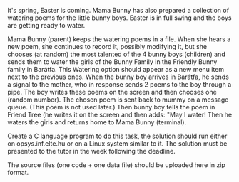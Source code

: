 It's spring, Easter is coming. Mama Bunny has also prepared a collection of watering poems for the little bunny boys. Easter is in full swing and the boys are getting ready to water.

Mama Bunny (parent) keeps the watering poems in a file. When she hears a new poem, she continues to record it, possibly modifying it, but she chooses (at random) the most talented of the 4 bunny boys (children) and sends them to water the girls of the Bunny Family in the Friendly Bunny family in Barátfa. This Watering option should appear as a new menu item next to the previous ones. When the bunny boy arrives in Barátfa, he sends a signal to the mother, who in response sends 2 poems to the boy through a pipe. The boy writes these poems on the screen and then chooses one (random number). The chosen poem is sent back to mummy on a message queue. (This poem is not used later.) Then bunny boy tells the poem in Friend Tree (he writes it on the screen and then adds: "May I water! Then he waters the girls and returns home to Mama Bunny (terminal).

Create a C language program to do this task, the solution should run either on opsys.inf.elte.hu or on a Linux system similar to it. The solution must be presented to the tutor in the week following the deadline.

The source files (one code + one data file) should be uploaded here in zip format.
